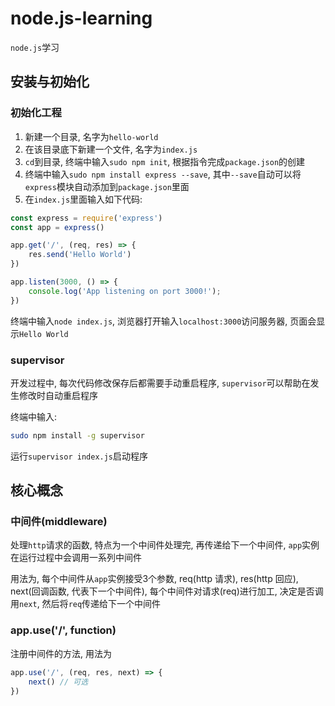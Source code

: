 # node.js-learning

`node.js`学习

## 安装与初始化

### 初始化工程 

1. 新建一个目录, 名字为`hello-world`
2. 在该目录底下新建一个文件, 名字为`index.js`
3. `cd`到目录, 终端中输入`sudo npm init`, 根据指令完成`package.json`的创建
4. 终端中输入`sudo npm install express --save`, 其中`--save`自动可以将`express`模块自动添加到`package.json`里面
5. 在`index.js`里面输入如下代码:

```js
const express = require('express')
const app = express()

app.get('/', (req, res) => {
    res.send('Hello World')
})

app.listen(3000, () => {
    console.log('App listening on port 3000!');
})
```
终端中输入`node index.js`, 浏览器打开输入`localhost:3000`访问服务器, 页面会显示`Hello World`

### supervisor

开发过程中, 每次代码修改保存后都需要手动重启程序, `supervisor`可以帮助在发生修改时自动重启程序

终端中输入:
```bash
sudo npm install -g supervisor
```

运行`supervisor index.js`启动程序

## 核心概念

### 中间件(middleware)

处理`http`请求的函数, 特点为一个中间件处理完, 再传递给下一个中间件, `app`实例在运行过程中会调用一系列中间件

用法为, 每个中间件从`app`实例接受3个参数, req(http 请求), res(http 回应), next(回调函数, 代表下一个中间件), 每个中间件对请求(req)进行加工, 决定是否调用`next`, 然后将`req`传递给下一个中间件

### app.use('/', function)

注册中间件的方法, 用法为
```js
app.use('/', (req, res, next) => {
    next() // 可选
})
```